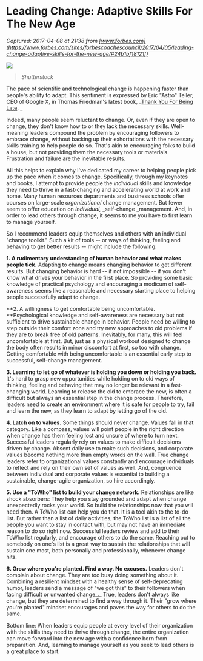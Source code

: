 # Leading Change: Adaptive Skills For The New Age

_Captured: 2017-04-08 at 21:38 from [www.forbes.com](https://www.forbes.com/sites/forbescoachescouncil/2017/04/05/leading-change-adaptive-skills-for-the-new-age/#24b1bf18121f)_

![](https://specials-images.forbesimg.com/imageserve/593902472/960x0.jpg?fit=scale)

> _Shutterstock_

The pace of scientific and technological change is happening faster than people's ability to adapt. This sentiment is expressed by Eric "Astro" Teller, CEO of Google X, in Thomas Friedman's latest book, _[Thank You For Being Late](http://www.thomaslfriedman.com/thank-you-for-being-late/). _

Indeed, many people seem reluctant to change. Or, even if they are open to change, they don't know how to or they lack the necessary skills. Well-meaning leaders compound the problem by encouraging followers to embrace change, without backing up their exhortations with the necessary skills training to help people do so. That's akin to encouraging folks to build a house, but not providing them the necessary tools or materials. Frustration and failure are the inevitable results.

All this helps to explain why I've dedicated my career to helping people pick up the pace when it comes to change. Specifically, through my keynotes and books, I attempt to provide people the _individual_ skills and knowledge they need to thrive in a fast-changing and accelerating world at work and home. Many human resources departments and business schools offer courses on large-scale _organizational_ change management. But fewer seem to offer education on _individual,_ _self-change _management. And, in order to lead others through change, it seems to me you have to first learn to manage yourself.

So I recommend leaders equip themselves and others with an individual "change toolkit." Such a kit of tools -- or ways of thinking, feeling and behaving to get better results -- might include the following:

**1\. A rudimentary understanding of human behavior and what makes people tick.** Adapting to change means changing behavior to get different results. But changing behavior is hard -- if not impossible -- if you don't know what drives your behavior in the first place. So providing some basic knowledge of practical psychology and encouraging a modicum of self-awareness seems like a reasonable and necessary starting place to helping people successfully adapt to change.

**2\. A willingness to get comfortable being uncomfortable. **Psychological knowledge and self-awareness are necessary but not sufficient to drive sustainable change in behavior. People need be willing to step outside their comfort zone and try new approaches to old problems if they are to break free of old patterns. Inevitably, for many, this will feel uncomfortable at first. But, just as a physical workout designed to change the body often results in minor discomfort at first, so too with change. Getting comfortable with being uncomfortable is an essential early step to successful, self-change management.

**3\. Learning to let go of whatever is holding you down or holding you back.** It's hard to grasp new opportunities while holding on to old ways of thinking, feeling and behaving that may no longer be relevant in a fast-changing world. Learning to release the old to embrace the new, is often a difficult but always an essential step in the change process. Therefore, leaders need to create an environment where it is safe for people to try, fail and learn the new, as they learn to adapt by letting go of the old.

**4\. Latch on to values.** Some things should never change. Values fall in that category. Like a compass, values will point people in the right direction when change has them feeling lost and unsure of where to turn next. Successful leaders regularly rely on values to make difficult decisions driven by change. Absent daily use to make such decisions, and corporate values become nothing more than empty words on the wall. True change leaders refer to organizational values constantly and encourage individuals to reflect and rely on their own set of values as well. And, congruence between individual and corporate values is essential to building a sustainable, change-agile organization, so hire accordingly.

**5\. Use a "ToWho" list to build your change network.** Relationships are like shock absorbers: They help you stay grounded and adapt when change unexpectedly rocks your world. So build the relationships now that you will need then. A ToWho list can help you do that. It is a tool akin to the to-do list. But rather than a list of daily activities, the ToWho list is a list of all the people you want to stay in contact with, but may not have an immediate reason to do so right now. Successful leaders review and add to their ToWho list regularly, and encourage others to do the same. Reaching out to somebody on one's list is a great way to sustain the relationships that will sustain one most, both personally and professionally, whenever change hits.

**6\. Grow where you're planted. Find a way. No excuses.** Leaders don't complain about change. They are too busy doing something about it. Combining a resilient mindset with a healthy sense of self-deprecating humor, leaders send a message of "we got this" to their followers when facing difficult or unwanted change_._ True, leaders don't always like change, but they are determined to find a way through it. Their "grow where you're planted" mindset encourages and paves the way for others to do the same.

Bottom line: When leaders equip people at every level of their organization with the skills they need to thrive through change, the entire organization can move forward into the new age with a confidence born from preparation. And, learning to manage yourself as you seek to lead others is a great place to start.

